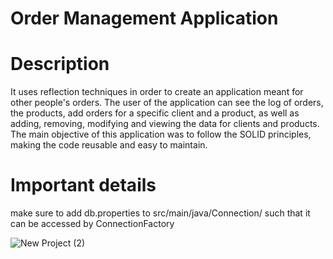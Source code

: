 # Order Management Application

# Description
It uses reflection techniques in order to create an application meant for other people's orders. The user of the application can see the log of orders, the products, 
add orders for a specific client and a product, as well as adding, removing, modifying and viewing the data for clients and products. 
The main objective of this application was to follow the SOLID principles, making the code reusable and easy to maintain.

# Important details
make sure to add db.properties to src/main/java/Connection/ such that it can be accessed by ConnectionFactory


![New Project (2)](https://github.com/user-attachments/assets/5c07c45c-5837-481a-9d4e-61cd4d71a9d2)
